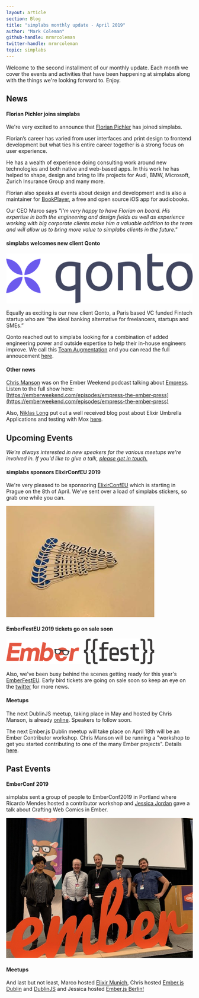 ```yaml
---
layout: article
section: Blog
title: "simplabs monthly update - April 2019"
author: "Mark Coleman"
github-handle: mrmrcoleman
twitter-handle: mrmrcoleman
topic: simplabs
---
```


Welcome to the second installment of our monthly update. Each month we cover the events and activities that have been happening at simplabs along with the things we're looking forward to. Enjoy.

<!--break-->

## News

#### Florian Pichler joins simplabs

We're very excited to announce that [Florian Pichler](https://twitter.com/pichfl/) has joined simplabs.

Florian’s career has varied from user interfaces and print design to frontend development but what ties his entire career together is a strong focus on user experience.

He has a wealth of experience doing consulting work around new technologies and both native and web-based apps. In this work he has helped to shape, design and bring to life projects for Audi, BMW, Microsoft, Zurich Insurance Group and many more.

Florian also speaks at events about design and development and is also a maintainer for [BookPlayer](https://github.com/TortugaPower/BookPlayer), a free and open source iOS app for audiobooks.

Our CEO Marco says _"I'm very happy to have Florian on board. His expertise in both the engineering and design fields as well as experience working with big corporate clients make him a valuable addition to the team and will allow us to bring more value to simplabs clients in the future."_

#### simplabs welcomes new client Qonto

![Qonto Logo](/images/posts/2019-03-29-qonto-project/qonto-logo.png)

Equally as exciting is our new client Qonto, a Paris based VC funded Fintech startup who are “the ideal banking alternative for freelancers, startups and SMEs.”

Qonto reached out to simplabs looking for a combination of added engineering power and outside expertise to help their in-house engineers improve. We call this [Team Augmentation](https://simplabs.com/team-augmentation/index.html) and you can read the full annoucement [here](https://simplabs.com/blog/2019/03/29/qonto-project.html).

#### Other news

[Chris Manson](https://twitter.com/real_ate) was on the Ember Weekend podcast talking about [Empress](https://github.com/hodgesmr/Empress). Listen to the full show here: [https://emberweekend.com/episodes/empress-the-ember-press](https://emberweekend.com/episodes/empress-the-ember-press)

Also, [Niklas Long](https://twitter.com/niklas_long) put out a well received blog post about Elixir Umbrella Applications and testing with Mox [here](https://simplabs.com/blog/2019/03/13/elixir-umbrella-mox.html).

## Upcoming Events

_We're always interested in new speakers for the various meetups we're involved in. If you'd like to give a talk, [please get in touch.](https://simplabs.com/contact/index.html)_

#### simplabs sponsors ElixirConfEU 2019

We're very pleased to be sponsoring [ElixirConfEU](http://www.elixirconf.eu/) which is starting in Prague on the 8th of April. We've sent over a load of simplabs stickers, so grab one while you can.

![ElixirConfEU 2019](/images/posts/2019-04-05-april-monthly-update/elixir-conf-stickers.jpg)

#### EmberFestEU 2019 tickets go on sale soon

![EmberFestEU](/images/posts/2019-04-05-april-monthly-update/ember-fest-logo.png)

Also, we've been busy behind the scenes getting ready for this year's [EmberFestEU](https://emberfest.eu/). Early bird tickets are going on sale soon so keep an eye on the [twitter](https://twitter.com/EmberFest) for more news.

#### Meetups

The next DublinJS meetup, taking place in May and hosted by Chris Manson, is already [online](https://www.meetup.com/DublinJS/events/fbllfpyzhbkb/). Speakers to follow soon.

The next Ember.js Dublin meetup will take place on April 18th will be an Ember Contributor workshop. Chris Manson will be running a "workshop to get you started contributing to one of the many Ember projects". Details [here](https://www.meetup.com/emberjsdublin/events/260148921/).

## Past Events

#### EmberConf 2019

simplabs sent a group of people to EmberConf2019 in Portland where Ricardo Mendes hosted a contributor workshop and [Jessica Jordan](https://twitter.com/jjordan_dev) gave a talk about Crafting Web Comics in Ember.

![EmberConf2019 Team Photo](/images/posts/2019-04-05-april-monthly-update/ember-conf-team-photo.jpg)

#### Meetups

And last but not least, Marco hosted [Elixir Munich](https://www.meetup.com/Elixir-Munich/events/259526263/), Chris hosted  [Ember.js Dublin](https://twitter.com/emberjsdublin/status/1101080708662132736) and [DublinJS](https://www.meetup.com/DublinJS/events/fbllfpyzgbdb/) and Jessica hosted [Ember.js Berlin!](https://www.meetup.com/Ember-js-Berlin/events/258984499/)
